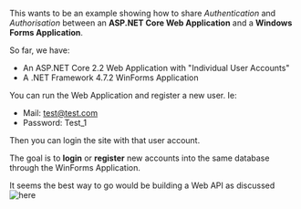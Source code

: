 This wants to be an example showing how to share *Authentication* and *Authorisation* between an **ASP.NET Core Web Application** and a **Windows Forms Application**.

So far, we have:
- An ASP.NET Core 2.2 Web Application with "Individual User Accounts"
- A .NET Framework 4.7.2 WinForms Application

You can run the Web Application and register a new user. Ie:
- Mail: test@test.com
- Password: Test_1

Then you can login the site with that user account.

The goal is to **login** or **register** new accounts into the same database through the WinForms Application.

It seems the best way to go would be building a Web API as discussed ![here](https://forums.asp.net/post/6249862.aspx)
